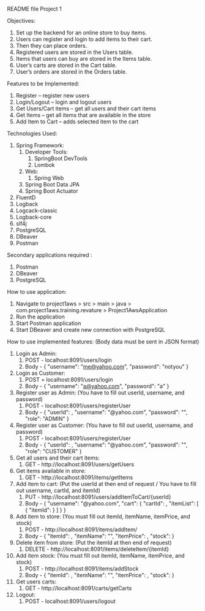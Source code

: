 README file
Project 1

Objectives:
1)	Set up the backend for an online store to buy items.
2)	Users can register and login to add items to their cart.
3)	Then they can place orders.
4)	Registered users are stored in the Users table.
5)	Items that users can buy are stored in the Items table.
6)	User’s carts are stored in the Cart table.
7)	User’s orders are stored in the Orders table.

Features to be Implemented:
1) Register – register new users
2) Login/Logout – login and logout users
3) Get Users/Cart items – get all users and their cart items
4) Get Items – get all items that are available in the store
5) Add Item to Cart – adds selected item to the cart

Technologies Used:
1) Spring Framework:
   1) Developer Tools:
      1) SpringBoot DevTools
      2) Lombok
   2) Web:
      1) Spring Web
   3) Spring Boot Data JPA
   4) Spring Boot Actuator
2) FluentD 
3) Logback
4) Logcack-classic
5) Logback-core
6) slf4j
7) PostgreSQL
8) DBeaver
9) Postman

Secondary applications required :
1) Postman
2) DBeaver
3) PostgreSQL

How to use application:
1) Navigate to project1aws > src > main > java > com.project1aws.training.revature > Project1AwsApplication
2) Run the application
3) Start Postman application
4) Start DBeaver and create new connection with PostgreSQL

How to use implemented features: (Body data must be sent in JSON format)
1) Login as Admin:
   1) POST - localhost:8091/users/login
   2) Body - {
      "username": "me@yahoo.com",
      "password": "notyou"
      }
2) Login as Customer:
   1) POST = localhost:8091/users/login
   2) Body - {
      "username": "a@yahoo.com",
      "password": "a"
      }
3) Register user as Admin: (You have to fill out userId, username, and password)
   1) POST - localhost:8091/users/registerUser
   2) Body - {
      "userId": ,
      "username": "@yahoo.com",
      "password": "",
      "role": "ADMIN"
      }
4) Register user as Customer: (You have to fill out userId, username, and password)
   1) POST - localhost:8091/users/registerUser
   2) Body - {
      "userId": ,
      "username": "@yahoo.com",
      "password": "",
      "role": "CUSTOMER"
      }
5) Get all users and their cart items:
   1) GET - http://localhost:8091/users/getUsers
6) Get items available in store:
   1) GET - http://localhost:8091/items/getItems
7) Add item to cart: (Put the userId at then end of request / You have to fill out username, cartId, and itemId)
   1) PUT - http://localhost:8091/users/addItemToCart/{userId}
   2) Body - {
      "username": "@yahoo.com",
      "cart":
      {
      "cartId": ,
      "itemList":
      [  
      {
      "itemId":
      }
      ]
      }
      }
8) Add item to store: (You must fill out itemId, itemName, itemPrice, and stock)
   1) POST - http://localhost:8091/items/addItem/
   2) Body - {
      "itemId": ,
      "itemName": "",
      "itemPrice": ,
      "stock":
      }
9) Delete item from store: (Put the itemId at then end of request)
   1) DELETE - http://localhost:8091/items/deleteItem/{itemId}
10) Add item stock: (You must fill out itemId, itemName, itemPrice, and stock)
    1) POST - http://localhost:8091/items/addStock
    2) Body - {
       "itemId": ,
       "itemName": "",
       "itemPrice": ,
       "stock": 
       }
11) Get users carts:
    1) GET - http://localhost:8091/carts/getCarts
12) Logout: 
    1) POST - localhost:8091/users/logout